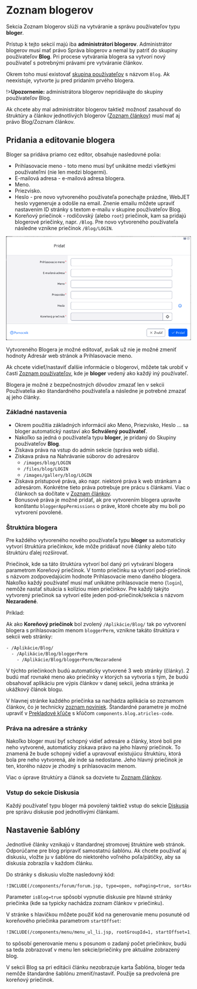 # Zoznam blogerov

Sekcia Zoznam blogerov slúži na vytváranie a správu používateľov typu **bloger**.

Prístup k tejto sekcií majú iba **administrátori blogerov**. Administrátor blogerov musí mať právo Správa blogerov a nemal by patriť do skupiny používateľov **Blog**. Pri procese vytvárania blogera sa vytvorí nový používateľ s potrebnými právami pre vytváranie článkov.

Okrem toho musí existovať [skupina používateľov](../../../admin/users/user-groups.md) s názvom `Blog`. Ak neexistuje, vytvorte ju pred pridaním prvého blogera.

!>**Upozornenie:** administrátora blogerov nepridávajte do skupiny používateľov Blog.

Ak chcete aby mal administrátor blogerov taktiež možnosť zasahovať do štruktúry a článkov jednotlivých blogerov ([Zoznam článkov](./README.md)) musí mať aj právo Blog/Zoznam článkov.

## Pridania a editovanie blogera

Bloger sa pridáva priamo cez editor, obsahuje nasledovné polia:

- Prihlasovacie meno - toto meno musí byť unikátne medzi všetkými používateľmi (nie len medzi blogermi).
- E-mailová adresa - e-mailová adresa blogera.
- Meno.
- Priezvisko.
- Heslo - pre novo vytvoreného používateľa ponechajte prázdne, WebJET heslo vygeneruje a odošle na email. Znenie emailu môžete upraviť nastavením ID stránky s textom e-mailu v skupine používateľov Blog.
- Koreňový priečinok - rodičovský (alebo `root`) priečinok, kam sa pridajú blogerové priečinky, napr. `/Blog`. Pre novo vytvoreného používateľa následne vznikne priečinok `/Blog/LOGIN`.

![](blogger_create.png)

Vytvoreného Blogera je možné editovať, avšak už nie je možné zmeniť hodnoty Adresár web stránok a Prihlasovacie meno.

Ak chcete vidieť/nastaviť ďalšie informácie o blogerovi, môžete tak urobiť v časti [Zoznam používateľov](../../../admin/users/README.md), kde je **bloger** vedený ako každý iný používateľ.

Blogera je možné z bezpečnostných dôvodov zmazať len v sekcii Používatelia ako štandardného používateľa a následne je potrebné zmazať aj jeho články.

### Základné nastavenia

- Okrem použitia základných informácií ako Meno, Priezvisko, Heslo ... sa bloger automatický nastaví ako **Schválený používateľ**.
- Nakoľko sa jedná o používateľa typu **bloger**, je pridaný do Skupiny používateľov **Blog**.
- Získava práva na vstup do admin sekcie (správa web sídla).
- Získava práva na Nahrávanie súborov do adresárov
  - ``/images/blog/LOGIN``
  - ``/files/blog/LOGIN``
  - ``/images/gallery/blog/LOGIN``
- Získava prístupové práva, ako napr. niektoré práva k web stránkam a adresárom. Konkrétne tieto práva potrebuje pre prácu s článkami. Viac o článkoch sa dočítate v [Zoznam článkov](./README.md).
- Bonusové práva je možné pridať, ak pre vytvorením blogera upravíte konštantu ``bloggerAppPermissions`` o práve, ktoré chcete aby mu boli po vytvorení povolené.

### Štruktúra blogera

Pre každého vytvoreného nového používateľa typu **bloger** sa automaticky vytvorí štruktúra priečinkov, kde môže pridávať nové články alebo túto štruktúru ďalej rozširovať.

Priečinok, kde sa táto štruktúra vytvorí bol daný pri vytváraní blogera parametrom Koreňový priečinok. V tomto priečinku sa vytvorí pod-priečinok s názvom zodpovedajúcim hodnote Prihlasovacie meno daného blogera. Nakoľko každý používateľ musí mať unikátne prihlasovacie meno (`login`), nemôže nastať situácia s kolíziou mien priečinkov. Pre každý takýto vytvorený priečinok sa vytvorí ešte jeden pod-priečinok/sekcia s názvom **Nezaradené**.

Príklad:

Ak ako **Koreňový priečinok** bol zvolený `/Aplikácie/Blog/` tak po vytvorení blogera s prihlasovacím menom `bloggerPerm`, vznikne takáto štruktúra v sekcii web stránky:

```
- /Aplikácie/Blog/
  - /Aplikácie/Blog/bloggerPerm
    - /Aplikácie/Blog/bloggerPerm/Nezaradené
```

V týchto priečinkoch budú automaticky vytvorené 3 web stránky (články). 2 budú mať rovnaké meno ako priečinky v ktorých sa vytvoria s tým, že budú obsahovať aplikáciu pre výpis článkov v danej sekcii, jedna stránka je ukážkový článok blogu.

V hlavnej stránke každého priečinka sa nachádza aplikácia so zoznamom článkov, čo je technicky [zoznam noviniek](../news/README.md). Štandardné parametre je možné upraviť v [Prekladové kľúče](../../../admin/settings/translation-keys/README.md) s kľúčom `components.blog.atricles-code`.

### Práva na adresáre a stránky

Nakoľko bloger musí byť schopný vidieť adresáre a články, ktoré boli pre neho vytvorené, automaticky získava právo na jeho hlavný priečinok. To znamená že bude schopný vidieť a upravovať existujúcu štruktúru, ktorá bola pre neho vytvorená, ale inde sa nedostane. Jeho hlavný priečinok je ten, ktorého názov je zhodný s prihlasovacím menom.

Viac o úprave štruktúry a článok sa dozviete tu [Zoznam článkov](./README.md).

### Vstup do sekcie Diskusia

Každý používateľ typu bloger má povolený taktiež vstup do sekcie [Diskusia](../forum/README.md) pre správu diskusie pod jednotlivými článkami.

## Nastavenie šablóny

Jednotlivé články vznikajú v štandardnej stromovej štruktúre web stránok. Odporúčame pre blog pripraviť samostatnú šablónu. Ak chcete používať aj diskusiu, vložte ju v šablóne do niektorého voľného poľa/pätičky, aby sa diskusia zobrazila v každom článku.

Do stránky s diskusiu vložte nasledovný kód:

```html
!INCLUDE(/components/forum/forum.jsp, type=open, noPaging=true, sortAscending=true, isBlog=true)!
```

Parameter `isBlog=true` spôsobí vypnutie diskusie pre hlavné stránky priečinka (kde sa typicky nachádza zoznam článkov v priečinku).

V stránke s hlavičkou môžete použiť kód na generovanie menu posunuté od koreňového priečinka parametrom `startOffset`:

```html
!INCLUDE(/components/menu/menu_ul_li.jsp, rootGroupId=1, startOffset=1, maxLevel=1, menuIncludePerex=false, classes=basic, generateEmptySpan=false, openAllItems=false, onlySetVariables=false, rootUlId=menu, menuInfoDirName=)!
```

to spôsobí generovanie menu s posunom o zadaný počet priečinkov, budú sa teda zobrazovať v menu len sekcie/priečinky pre aktuálne zobrazený blog.

V sekcii Blog sa pri editácii článku nezobrazuje karta Šablóna, bloger teda nemôže štandardne šablónu zmeniť/nastaviť. Použije sa predvolená pre koreňový priečinok.